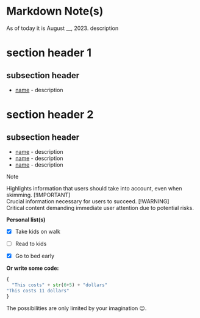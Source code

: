 # Markdown Note(s)

 As of today it is August __, 2023.
 description

# section header 1

## subsection header

- [name](url) - description

# section header 2

## subsection header

- [name](url) - description
- [name](url) - description
- [name](url) - description

> [!NOTE]  
> Highlights information that users should take into account, even when skimming.
> [!IMPORTANT]  
> Crucial information necessary for users to succeed.
> [!WARNING]  
> Critical content demanding immediate user attention due to potential risks.

**Personal list(s)**

- [x] Take kids on walk
- [ ] Read to kids
- [x] Go to bed early




__Or write some code:__

```python
{
  "This costs" + str(6+5) + "dollars"
"This costs 11 dollars"
}
```

The possibilities are only limited by your imagination :wink:.
